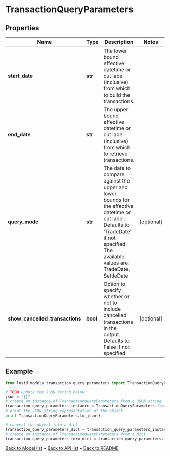 # TransactionQueryParameters


## Properties
Name | Type | Description | Notes
------------ | ------------- | ------------- | -------------
**start_date** | **str** | The lower bound effective datetime or cut label (inclusive) from which to build the transactions. | 
**end_date** | **str** | The upper bound effective datetime or cut label (inclusive) from which to retrieve transactions. | 
**query_mode** | **str** | The date to compare against the upper and lower bounds for the effective datetime or cut label. Defaults to &#39;TradeDate&#39; if not specified. The available values are: TradeDate, SettleDate | [optional] 
**show_cancelled_transactions** | **bool** | Option to specify whether or not to include cancelled transactions in the output. Defaults to False if not specified. | [optional] 

## Example

```python
from lusid.models.transaction_query_parameters import TransactionQueryParameters

# TODO update the JSON string below
json = "{}"
# create an instance of TransactionQueryParameters from a JSON string
transaction_query_parameters_instance = TransactionQueryParameters.from_json(json)
# print the JSON string representation of the object
print TransactionQueryParameters.to_json()

# convert the object into a dict
transaction_query_parameters_dict = transaction_query_parameters_instance.to_dict()
# create an instance of TransactionQueryParameters from a dict
transaction_query_parameters_form_dict = transaction_query_parameters.from_dict(transaction_query_parameters_dict)
```
[Back to Model list](../README.md#documentation-for-models) &#8226; [Back to API list](../README.md#documentation-for-api-endpoints) &#8226; [Back to README](../README.md)


